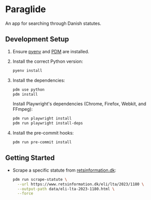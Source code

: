 # Paraglide

An app for searching through Danish statutes.

## Development Setup

1. Ensure [pyenv](https://github.com/pyenv/pyenv) and [PDM](https://pdm.fming.dev/) are installed.

2. Install the correct Python version:

    ```bash
    pyenv install
    ```

3. Install the dependencies:

    ```bash
    pdm use python
    pdm install
    ```

    Install Playwright's dependencies (Chrome, Firefox, Webkit, and FFmpeg):

    ```bash
    pdm run playwright install
    pdm run playwright install-deps
    ```

4. Install the pre-commit hooks:

    ```bash
    pdm run pre-commit install
    ```

## Getting Started

- Scrape a specific statute from [retsinformation.dk](https://www.retsinformation.dk/):

  ```bash
  pdm run scrape-statute \
    --url https://www.retsinformation.dk/eli/lta/2023/1180 \
    --output-path data/eli-lta-2023-1180.html \
    --force
  ```
